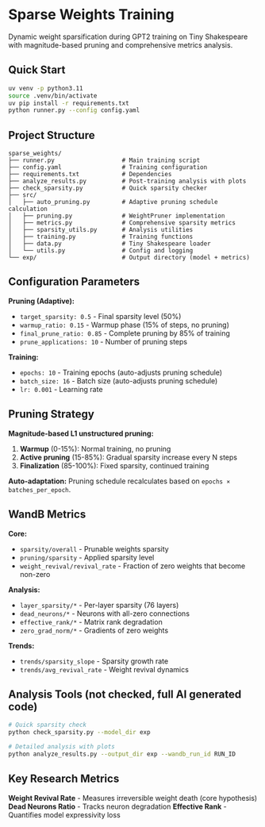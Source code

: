 # Sparse Weights Training

Dynamic weight sparsification during GPT2 training on Tiny Shakespeare with magnitude-based pruning and comprehensive metrics analysis.

## Quick Start

```bash
uv venv -p python3.11
source .venv/bin/activate
uv pip install -r requirements.txt
python runner.py --config config.yaml
```

## Project Structure

```
sparse_weights/
├── runner.py                   # Main training script
├── config.yaml                 # Training configuration
├── requirements.txt            # Dependencies
├── analyze_results.py          # Post-training analysis with plots
├── check_sparsity.py           # Quick sparsity checker
├── src/
│   ├── auto_pruning.py         # Adaptive pruning schedule calculation
│   ├── pruning.py              # WeightPruner implementation
│   ├── metrics.py              # Comprehensive sparsity metrics
│   ├── sparsity_utils.py       # Analysis utilities
│   ├── training.py             # Training functions
│   ├── data.py                 # Tiny Shakespeare loader
│   └── utils.py                # Config and logging
└── exp/                        # Output directory (model + metrics)
```

## Configuration Parameters

**Pruning (Adaptive):**
- `target_sparsity: 0.5` - Final sparsity level (50%)
- `warmup_ratio: 0.15` - Warmup phase (15% of steps, no pruning)
- `final_prune_ratio: 0.85` - Complete pruning by 85% of training
- `prune_applications: 10` - Number of pruning steps

**Training:**
- `epochs: 10` - Training epochs (auto-adjusts pruning schedule)
- `batch_size: 16` - Batch size (auto-adjusts pruning schedule)
- `lr: 0.001` - Learning rate

## Pruning Strategy

**Magnitude-based L1 unstructured pruning:**
1. **Warmup** (0-15%): Normal training, no pruning
2. **Active pruning** (15-85%): Gradual sparsity increase every N steps
3. **Finalization** (85-100%): Fixed sparsity, continued training

**Auto-adaptation:** Pruning schedule recalculates based on `epochs × batches_per_epoch`.

## WandB Metrics

**Core:**
- `sparsity/overall` - Prunable weights sparsity
- `pruning/sparsity` - Applied sparsity level
- `weight_revival/revival_rate` - Fraction of zero weights that become non-zero

**Analysis:**
- `layer_sparsity/*` - Per-layer sparsity (76 layers)
- `dead_neurons/*` - Neurons with all-zero connections
- `effective_rank/*` - Matrix rank degradation
- `zero_grad_norm/*` - Gradients of zero weights

**Trends:**
- `trends/sparsity_slope` - Sparsity growth rate
- `trends/avg_revival_rate` - Weight revival dynamics

## Analysis Tools (not checked, full AI generated code)

```bash
# Quick sparsity check
python check_sparsity.py --model_dir exp

# Detailed analysis with plots
python analyze_results.py --output_dir exp --wandb_run_id RUN_ID
```

## Key Research Metrics

**Weight Revival Rate** - Measures irreversible weight death (core hypothesis)
**Dead Neurons Ratio** - Tracks neuron degradation
**Effective Rank** - Quantifies model expressivity loss